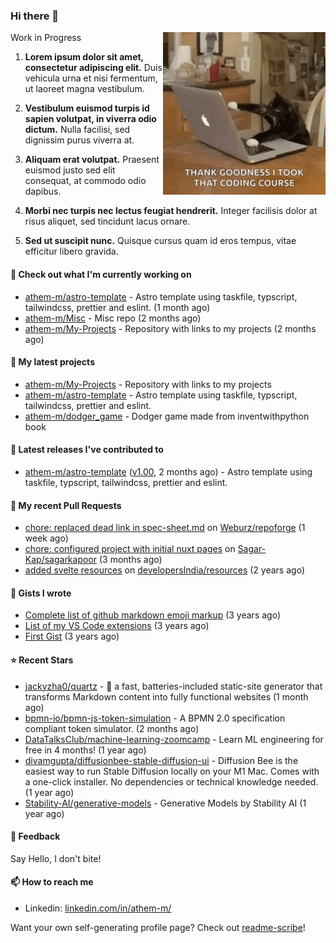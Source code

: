 ### Hi there 👋

<img align="right" src="assets/cat.gif" width="260">

Work in Progress

1. **Lorem ipsum dolor sit amet, consectetur adipiscing elit.** Duis vehicula urna et nisi fermentum, ut laoreet magna vestibulum.

2. **Vestibulum euismod turpis id sapien volutpat, in viverra odio dictum.** Nulla facilisi, sed dignissim purus viverra at.

3. **Aliquam erat volutpat.** Praesent euismod justo sed elit consequat, at commodo odio dapibus.

4. **Morbi nec turpis nec lectus feugiat hendrerit.** Integer facilisis dolor at risus aliquet, sed tincidunt lacus ornare.

5. **Sed ut suscipit nunc.** Quisque cursus quam id eros tempus, vitae efficitur libero gravida.

#### 👷 Check out what I'm currently working on

- [athem-m/astro-template](https://github.com/athem-m/astro-template) - Astro template using taskfile, typscript, tailwindcss, prettier and eslint. (1 month ago)
- [athem-m/Misc](https://github.com/athem-m/Misc) - Misc repo (2 months ago)
- [athem-m/My-Projects](https://github.com/athem-m/My-Projects) - Repository with links to my projects (2 months ago)

#### 🌱 My latest projects

- [athem-m/My-Projects](https://github.com/athem-m/My-Projects) - Repository with links to my projects
- [athem-m/astro-template](https://github.com/athem-m/astro-template) - Astro template using taskfile, typscript, tailwindcss, prettier and eslint.
- [athem-m/dodger_game](https://github.com/athem-m/dodger_game) - Dodger game made from inventwithpython book

#### 🔭 Latest releases I've contributed to

- [athem-m/astro-template](https://github.com/athem-m/astro-template) ([v1.00](https://github.com/athem-m/astro-template/releases/tag/v1.00), 2 months ago) - Astro template using taskfile, typscript, tailwindcss, prettier and eslint.

#### 🔨 My recent Pull Requests

- [chore: replaced dead link in spec-sheet.md](https://github.com/Weburz/repoforge/pull/6) on [Weburz/repoforge](https://github.com/Weburz/repoforge) (1 week ago)
- [chore: configured project with initial nuxt pages](https://github.com/Sagar-Kap/sagarkapoor/pull/160) on [Sagar-Kap/sagarkapoor](https://github.com/Sagar-Kap/sagarkapoor) (3 months ago)
- [added svelte resources](https://github.com/developersIndia/resources/pull/35) on [developersIndia/resources](https://github.com/developersIndia/resources) (2 years ago)

#### 📓 Gists I wrote

- [Complete list of github markdown emoji markup](https://gist.github.com/3b8d8fd538581d12f435e809166c1cce) (3 years ago)
- [List of my VS Code extensions](https://gist.github.com/cedd9dda8e27d260e7c5636292773502) (3 years ago)
- [First Gist](https://gist.github.com/d6e1f480c38fa22151ab88207f297ba1) (3 years ago)

#### ⭐ Recent Stars

- [jackyzha0/quartz](https://github.com/jackyzha0/quartz) - 🌱 a fast, batteries-included static-site generator that transforms Markdown content into fully functional websites (1 month ago)
- [bpmn-io/bpmn-js-token-simulation](https://github.com/bpmn-io/bpmn-js-token-simulation) - A BPMN 2.0 specification compliant token simulator. (2 months ago)
- [DataTalksClub/machine-learning-zoomcamp](https://github.com/DataTalksClub/machine-learning-zoomcamp) - Learn ML engineering for free in 4 months! (1 year ago)
- [divamgupta/diffusionbee-stable-diffusion-ui](https://github.com/divamgupta/diffusionbee-stable-diffusion-ui) - Diffusion Bee is the easiest way to run Stable Diffusion locally on your M1 Mac. Comes with a one-click installer. No dependencies or technical knowledge needed. (1 year ago)
- [Stability-AI/generative-models](https://github.com/Stability-AI/generative-models) - Generative Models by Stability AI (1 year ago)


#### 💬 Feedback

Say Hello, I don't bite!

#### 📫 How to reach me

- Linkedin: [linkedin.com/in/athem-m/](https://www.linkedin.com/in/athem-m/)

Want your own self-generating profile page? Check out [readme-scribe](https://github.com/muesli/readme-scribe)!


